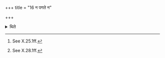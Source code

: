 +++
title = "16 न पणते न"

+++

<details><summary>थिते</summary>

16. He does not bargain;[^1] he does not carry around.[^2]  

[^1]: See X.25.1ff.  

[^2]: See X.28.1ff. 
</details>
